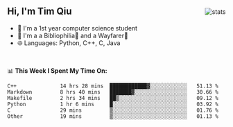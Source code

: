 <p>
<img src="https://github-readme-stats.vercel.app/api?username=qyxtim&show_icons=true&theme=onedark" alt="stats" align="right" style="padding-top:20px"/>
</p>

## Hi, I'm Tim Qiu

- 🔭 I'm a 1st year computer science student
- 🌱 I'm a a Bibliophilia📕 and a Wayfarer🚶
- 🌐 Languages: Python, C++, C, Java

<br>

📊 **This Week I Spent My Time On:**
<!--START_SECTION:waka-->

```text
C++              14 hrs 28 mins  ████████████▓░░░░░░░░░░░░   51.13 %
Markdown         8 hrs 40 mins   ███████▓░░░░░░░░░░░░░░░░░   30.66 %
Makefile         2 hrs 34 mins   ██▒░░░░░░░░░░░░░░░░░░░░░░   09.12 %
Python           1 hr 6 mins     █░░░░░░░░░░░░░░░░░░░░░░░░   03.92 %
C                29 mins         ▒░░░░░░░░░░░░░░░░░░░░░░░░   01.76 %
Other            19 mins         ▒░░░░░░░░░░░░░░░░░░░░░░░░   01.13 %
```

<!--END_SECTION:waka-->
